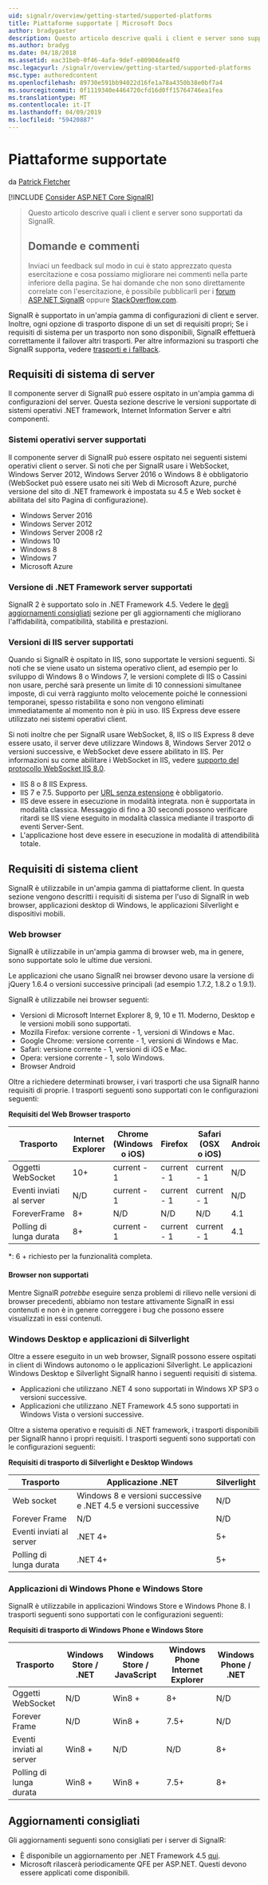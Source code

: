 ```yaml
---
uid: signalr/overview/getting-started/supported-platforms
title: Piattaforme supportate | Microsoft Docs
author: bradygaster
description: Questo articolo descrive quali i client e server sono supportati da SignalR.
ms.author: bradyg
ms.date: 04/18/2018
ms.assetid: eac31beb-0f46-4afa-9def-e80904dea4f0
msc.legacyurl: /signalr/overview/getting-started/supported-platforms
msc.type: authoredcontent
ms.openlocfilehash: 89730e591bb94022d16fe1a78a4350b38e0bf7a4
ms.sourcegitcommit: 0f1119340e4464720cfd16d0ff15764746ea1fea
ms.translationtype: MT
ms.contentlocale: it-IT
ms.lasthandoff: 04/09/2019
ms.locfileid: "59420887"
---
```

# <a name="supported-platforms"></a>Piattaforme supportate

da [Patrick Fletcher](https://github.com/pfletcher)

[!INCLUDE [Consider ASP.NET Core SignalR](~/includes/signalr/signalr-version-disambiguation.md)]

> Questo articolo descrive quali i client e server sono supportati da SignalR. 
> 
> ## <a name="questions-and-comments"></a>Domande e commenti
> 
> Inviaci un feedback sul modo in cui è stato apprezzato questa esercitazione e cosa possiamo migliorare nei commenti nella parte inferiore della pagina. Se hai domande che non sono direttamente correlate con l'esercitazione, è possibile pubblicarli per i [forum ASP.NET SignalR](https://forums.asp.net/1254.aspx/1?ASP+NET+SignalR) oppure [StackOverflow.com](http://stackoverflow.com/).

SignalR è supportato in un'ampia gamma di configurazioni di client e server. Inoltre, ogni opzione di trasporto dispone di un set di requisiti propri; Se i requisiti di sistema per un trasporto non sono disponibili, SignalR effettuerà correttamente il failover altri trasporti. Per altre informazioni su trasporti che SignalR supporta, vedere [trasporti e i fallback](introduction-to-signalr.md#transports).

## <a name="server-system-requirements"></a>Requisiti di sistema di server

Il componente server di SignalR può essere ospitato in un'ampia gamma di configurazioni del server. Questa sezione descrive le versioni supportate di sistemi operativi .NET framework, Internet Information Server e altri componenti.

### <a name="supported-server-operating-systems"></a>Sistemi operativi server supportati

Il componente server di SignalR può essere ospitato nei seguenti sistemi operativi client o server. Si noti che per SignalR usare i WebSocket, Windows Server 2012, Windows Server 2016 o Windows 8 è obbligatorio (WebSocket può essere usato nei siti Web di Microsoft Azure, purché versione del sito di .NET framework è impostata su 4.5 e Web socket è abilitata del sito Pagina di configurazione).

- Windows Server 2016
- Windows Server 2012
- Windows Server 2008 r2
- Windows 10
- Windows 8
- Windows 7
- Microsoft Azure

### <a name="supported-server-net-framework-version"></a>Versione di .NET Framework server supportati

SignalR 2 è supportato solo in .NET Framework 4.5. Vedere le [degli aggiornamenti consigliati](#updates) sezione per gli aggiornamenti che migliorano l'affidabilità, compatibilità, stabilità e prestazioni.

### <a name="supported-server-iis-versions"></a>Versioni di IIS server supportati

Quando si SignalR è ospitato in IIS, sono supportate le versioni seguenti. Si noti che se viene usato un sistema operativo client, ad esempio per lo sviluppo di Windows 8 o Windows 7, le versioni complete di IIS o Cassini non usare, perché sarà presente un limite di 10 connessioni simultanee imposte, di cui verrà raggiunto molto velocemente poiché le connessioni temporanei, spesso ristabilita e sono non vengono eliminati immediatamente al momento non è più in uso. IIS Express deve essere utilizzato nei sistemi operativi client.

Si noti inoltre che per SignalR usare WebSocket, 8, IIS o IIS Express 8 deve essere usato, il server deve utilizzare Windows 8, Windows Server 2012 o versioni successive, e WebSocket deve essere abilitato in IIS. Per informazioni su come abilitare i WebSocket in IIS, vedere [supporto del protocollo WebSocket IIS 8.0](https://www.iis.net/learn/get-started/whats-new-in-iis-8/iis-80-websocket-protocol-support).

- IIS 8 o 8 IIS Express.
- IIS 7 e 7.5. Supporto per [URL senza estensione](https://support.microsoft.com/kb/980368) è obbligatorio.
- IIS deve essere in esecuzione in modalità integrata. non è supportata in modalità classica. Messaggio di fino a 30 secondi possono verificare ritardi se IIS viene eseguito in modalità classica mediante il trasporto di eventi Server-Sent.
- L'applicazione host deve essere in esecuzione in modalità di attendibilità totale.

## <a name="client-system-requirements"></a>Requisiti di sistema client

SignalR è utilizzabile in un'ampia gamma di piattaforme client. In questa sezione vengono descritti i requisiti di sistema per l'uso di SignalR in web browser, applicazioni desktop di Windows, le applicazioni Silverlight e dispositivi mobili.

### <a name="web-browsers"></a>Web browser

SignalR è utilizzabile in un'ampia gamma di browser web, ma in genere, sono supportate solo le ultime due versioni.

Le applicazioni che usano SignalR nei browser devono usare la versione di jQuery 1.6.4 o versioni successive principali (ad esempio 1.7.2, 1.8.2 o 1.9.1).

SignalR è utilizzabile nei browser seguenti:

- Versioni di Microsoft Internet Explorer 8, 9, 10 e 11. Moderno, Desktop e le versioni mobili sono supportati.
- Mozilla Firefox: versione corrente - 1, versioni di Windows e Mac.
- Google Chrome: versione corrente - 1, versioni di Windows e Mac.
- Safari: versione corrente - 1, versioni di iOS e Mac.
- Opera: versione corrente - 1, solo Windows.
- Browser Android

Oltre a richiedere determinati browser, i vari trasporti che usa SignalR hanno requisiti di proprie. I trasporti seguenti sono supportati con le configurazioni seguenti:

<a id="browser"></a>

**Requisiti del Web Browser trasporto**

| Trasporto | Internet Explorer | Chrome (Windows o iOS) | Firefox | Safari (OSX o iOS) | Android |
| --- | --- | --- | --- | --- | --- |
| Oggetti WebSocket | 10+ | current - 1 | current - 1 | current - 1 | N/D |
| Eventi inviati al server | N/D | current - 1 | current - 1 | current - 1 | N/D |
| ForeverFrame | 8+ | N/D | N/D | N/D | 4.1 |
| Polling di lunga durata | 8+ | current - 1 | current - 1 | current - 1 | 4.1 |

\*: 6 + richiesto per la funzionalità completa.

#### <a name="unsupported-browsers"></a>Browser non supportati

Mentre SignalR *potrebbe* eseguire senza problemi di rilievo nelle versioni di browser precedenti, abbiamo non testare attivamente SignalR in essi contenuti e non è in genere correggere i bug che possono essere visualizzati in essi contenuti.

### <a name="windows-desktop-and-silverlight-applications"></a>Windows Desktop e applicazioni di Silverlight

Oltre a essere eseguito in un web browser, SignalR possono essere ospitati in client di Windows autonomo o le applicazioni Silverlight. Le applicazioni Windows Desktop e Silverlight SignalR hanno i seguenti requisiti di sistema.

- Applicazioni che utilizzano .NET 4 sono supportati in Windows XP SP3 o versioni successive.
- Applicazioni che utilizzano .NET Framework 4.5 sono supportati in Windows Vista o versioni successive.

Oltre a sistema operativo e requisiti di .NET framework, i trasporti disponibili per SignalR hanno i propri requisiti. I trasporti seguenti sono supportati con le configurazioni seguenti:

**Requisiti di trasporto di Silverlight e Desktop Windows**

| Trasporto | Applicazione .NET | Silverlight |
| --- | --- | --- |
| Web socket | Windows 8 e versioni successive e .NET 4.5 e versioni successive | N/D |
| Forever Frame | N/D | N/D |
| Eventi inviati al server | .NET 4+ | 5+ |
| Polling di lunga durata | .NET 4+ | 5+ |

<a id="android"></a>

### <a name="windows-store-and-windows-phone-applications"></a>Applicazioni di Windows Phone e Windows Store

SignalR è utilizzabile in applicazioni Windows Store e Windows Phone 8. I trasporti seguenti sono supportati con le configurazioni seguenti:

**Requisiti di trasporto di Windows Phone e Windows Store**

| Trasporto | Windows Store / .NET | Windows Store / JavaScript | Windows Phone Internet Explorer | Windows Phone / .NET |
| --- | --- | --- | --- | --- |
| Oggetti WebSocket | N/D | Win8 + | 8+ | N/D |
| Forever Frame | N/D | Win8 + | 7.5+ | N/D |
| Eventi inviati al server | Win8 + | N/D | N/D | 8+ |
| Polling di lunga durata | Win8 + | Win8 + | 7.5+ | 8+ |

<a id="updates"></a>

## <a name="recommended-updates"></a>Aggiornamenti consigliati

Gli aggiornamenti seguenti sono consigliati per i server di SignalR:

- È disponibile un aggiornamento per .NET Framework 4.5 [qui](https://support.microsoft.com/kb/2750149).
- Microsoft rilascerà periodicamente QFE per ASP.NET. Questi devono essere applicati come disponibili.
